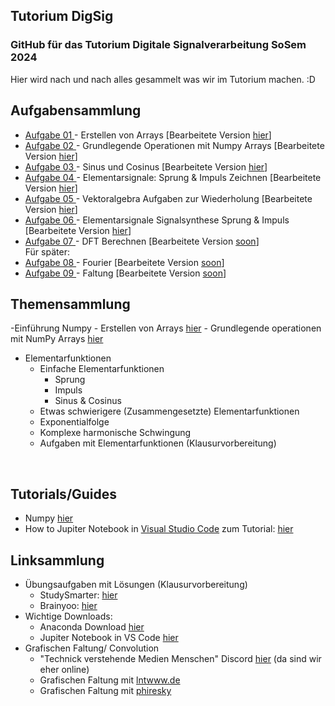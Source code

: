 ## Tutorium DigSig

### GitHub für das Tutorium Digitale Signalverarbeitung SoSem 2024

Hier wird nach und nach alles gesammelt was wir im Tutorium machen. :D

## Aufgabensammlung

- [Aufgabe 01 ](https://github.com/JJOmin/Digitale-Signalverarbeitung-Tutorium/blob/a619aa83f555c275a6cea1df35a6f29f1dc6f08a/AufgabenTutorium/Aufgabe01.md)\- Erstellen von Arrays \[Bearbeitete Version [hier](https://github.com/JJOmin/Digitale-Signalverarbeitung-Tutorium/blob/a619aa83f555c275a6cea1df35a6f29f1dc6f08a/AufgabenTutorium/L%C3%B6sungen/Aufgabe01Bearbeitunh.ipynb)\]
- [Aufgabe 02 ](https://github.com/JJOmin/Digitale-Signalverarbeitung-Tutorium/blob/a619aa83f555c275a6cea1df35a6f29f1dc6f08a/AufgabenTutorium/Aufgabe02.md)\- Grundlegende Operationen mit Numpy Arrays \[Bearbeitete Version [hier](https://github.com/JJOmin/Digitale-Signalverarbeitung-Tutorium/blob/a619aa83f555c275a6cea1df35a6f29f1dc6f08a/AufgabenTutorium/L%C3%B6sungen/Aufgabe02bearbeitung.ipynb)\]
- [Aufgabe 03 ](https://github.com/JJOmin/Digitale-Signalverarbeitung-Tutorium/blob/a619aa83f555c275a6cea1df35a6f29f1dc6f08a/AufgabenTutorium/Aufgabe03_Sinus_%26_Cosinus.md)\- Sinus und Cosinus \[Bearbeitete Version [hier](https://github.com/JJOmin/Digitale-Signalverarbeitung-Tutorium/blob/de223502ddaa46b73881c55f39f9f80a14160195/AufgabenTutorium/L%C3%B6sungen/Lo%CC%88sungen03.md)\]
- [Aufgabe 04 ](https://github.com/JJOmin/Digitale-Signalverarbeitung-Tutorium/blob/a619aa83f555c275a6cea1df35a6f29f1dc6f08a/AufgabenTutorium/Aufgabe04.md)\- Elementarsignale: Sprung & Impuls Zeichnen \[Bearbeitete Version [hier](https://github.com/JJOmin/Digitale-Signalverarbeitung-Tutorium/blob/de223502ddaa46b73881c55f39f9f80a14160195/AufgabenTutorium/L%C3%B6sungen/Lo%CC%88sungen04.md)\]
- [Aufgabe 05 ](https://github.com/JJOmin/Digitale-Signalverarbeitung-Tutorium/blob/a619aa83f555c275a6cea1df35a6f29f1dc6f08a/AufgabenTutorium/Aufgabe05.md)\- Vektoralgebra Aufgaben zur Wiederholung \[Bearbeitete Version [hier](https://github.com/JJOmin/Digitale-Signalverarbeitung-Tutorium/blob/3487b1f9e4a8fbca1cfdbb6bdc68dd44b8b58f2f/AufgabenTutorium/L%C3%B6sungen/Aufgabe05%20L%C3%B6sung.md)\]
- [Aufgabe 06 ](https://github.com/JJOmin/Digitale-Signalverarbeitung-Tutorium/blob/eea890fa7086477663e7494082e73e28c6c8ab35/AufgabenTutorium/Aufgabe06%20-%20Elementarsignale%20Signalsynthese.ipynb)\- Elementarsignale Signalsynthese Sprung & Impuls  \[Bearbeitete Version [hier](https://github.com/JJOmin/Digitale-Signalverarbeitung-Tutorium/blob/58881dc7e61df1aa69e151e0f71179fb7a3cb653/AufgabenTutorium/L%C3%B6sungen/Aufgabe06%20-%20Elementarsignale%20Signalsynthese%20Lo%CC%88sung.ipynb)\]
- [Aufgabe 07 ](https://github.com/JJOmin/Digitale-Signalverarbeitung-Tutorium/blob/fdc415735d0318b32adc9d74eafdae2731b71e53/AufgabenTutorium/Aufgabe07%20-%20DFT.ipynb)\- DFT Berechnen \[Bearbeitete Version [soon]()\]
   <br>
  Für später:
    <br>
- [Aufgabe 08 ](https://github.com/JJOmin/Digitale-Signalverarbeitung-Tutorium/blob/b19bbd33964ba7130a31567ed45453fd9bc38e6e/AufgabenTutorium/Aufgabe08%20-%20Fourie.ipynb)\- Fourier \[Bearbeitete Version [soon]()\]
- [Aufgabe 09 ](https://github.com/JJOmin/Digitale-Signalverarbeitung-Tutorium/blob/171b1e3feddabf6ad7f4c9a232be6dbf705eb29c/AufgabenTutorium/Aufgabe09%20-%20Faltung.ipynb)\- Faltung \[Bearbeitete Version [soon]()\]
  
## Themensammlung

\-Einführung Numpy
\- Erstellen von Arrays [hier](https://github.com/JJOmin/Digitale-Signalverarbeitung-Tutorium/blob/31d6384a24b44b88160ef0d4042628e456fbea34/Python%20Code/Aufgaben/Aufgabe01.md)
\- Grundlegende operationen mit NumPy Arrays [hier](https://github.com/JJOmin/Digitale-Signalverarbeitung-Tutorium/blob/285ae719f6e04aba5cc13f696ee166b685887557/Python%20Code/Aufgaben/Aufgabe02.md)

- Elementarfunktionen 
  - Einfache Elementarfunktionen 
    - Sprung
    - Impuls
    - Sinus & Cosinus
  - Etwas schwierigere (Zusammengesetzte) Elementarfunktionen
  - Exponentialfolge
  - Komplexe harmonische Schwingung
  - Aufgaben mit Elementarfunktionen (Klausurvorbereitung)

<br />

## Tutorials/Guides

- Numpy [hier](https://numpy.org/doc/stable/user/absolute_beginners.html)
- How to Jupiter Notebook in [Visual Studio Code](https://code.visualstudio.com/) zum Tutorial: [hier](https://github.com/JJOmin/Digitale-Signalverarbeitung-Tutorium/blob/c162292fdd6e715bc71a1aece364f5560dfbf4cd/Tutorials%3AGuides/NotebookInVS.md) <br /> 

## Linksammlung

- Übungsaufgaben mit Lösungen (Klausurvorbereitung)
  - StudySmarter: [hier](https://app.studysmarter.de/studyset/20746856?ref=ZWt0pFXLwBiTpoEdM5zrEZ2oHPyXVj44)
  - Brainyoo: [hier](https://www.brainyoo.de/Brainyoo2Web/importLesson/Z5a2fwjQWwfmy6fQKmIe)
- Wichtige Downloads:
  - Anaconda Download [hier](https://www.anaconda.com/download)
  - Jupiter Notebook in VS Code [hier](https://marketplace.visualstudio.com/items?itemName=ms-toolsai.jupyter)
- Grafischen Faltung/ Convolution
  - "Technick verstehende Medien Menschen" Discord [hier](https://discord.gg/trstB7MdMc) (da sind wir eher online)
  - Grafischen Faltung mit [lntwww.de](https://www.lntwww.de/lnt_applets/convolution/)
  - Grafischen Faltung mit [phiresky](https://phiresky.github.io/convolution-demo/)
